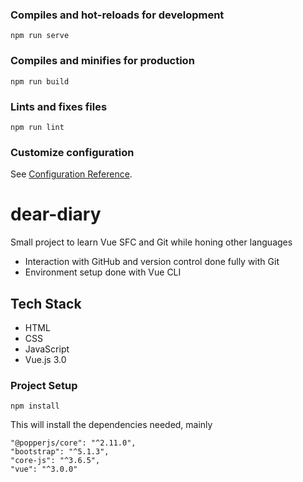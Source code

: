 ### Compiles and hot-reloads for development
```
npm run serve
```

### Compiles and minifies for production
```
npm run build
```

### Lints and fixes files
```
npm run lint
```

### Customize configuration
See [Configuration Reference](https://cli.vuejs.org/config/).

# dear-diary
Small project to learn Vue SFC and Git while honing other languages
* Interaction with GitHub and version control done fully with Git
* Environment setup done with Vue CLI

## Tech Stack
* HTML
* CSS
* JavaScript
* Vue.js 3.0

### Project Setup
```
npm install
```
This will install the dependencies needed, mainly 
```
"@popperjs/core": "^2.11.0",
"bootstrap": "^5.1.3",
"core-js": "^3.6.5",
"vue": "^3.0.0"
```